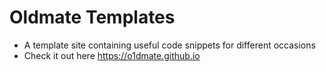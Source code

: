 # Oldmate Templates
 - A template site containing useful code snippets for different occasions
 - Check it out here https://o1dmate.github.io